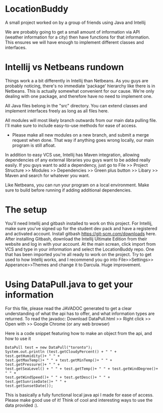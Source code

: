 # LocationBuddy
A small project worked on by a group of friends using Java and Intellij

We are probably going to get a small amount of information via API (weather information for a city) then have functions for that information.
This ensures we will have enough to implement different classes and interfaces.


# Intellij vs Netbeans rundown

Things work a a bit differently in Intellij than Netbeans. As you guys are probably noticing, there's no immediate 'package' hierarchy
like there is in Netbeans. This is actually somewhat convenient for our cause. We're only dealing with one package, and therefore have no need to implement one.

All Java files belong in the "src" directory. You can extend classes and implement interfaces freely as long as all files here.

All modules will most likely branch outwards from our main data pulling file. I'll make sure to include easy-to-use methods for ease of access.
* Please make all new modules on a new branch, and submit a merge request when done. That way if anything goes wrong locally, our main program is still afloat.

In addition to easy VCS use, Intellij has Maven integration, allowing dependencies of any external libraries you guys want to be added really easily.
If you guys want to add a dependency, just go to File >> Project Structure >> Modules >> Dependencies >> Green plus button >> Libary >> Maven and search for whatever you want.

Like Netbeans, you can run your program on a local environment. Make sure to build before running if adding additional dependencies.

# The setup

You'll need Intellij and gitbash installed to work on this project.
For Intellij, make sure you've signed up for the student dev pack and have a registered and activated account.
Install gitbash https://git-scm.com/downloads here.
After installing Gitbash, download the Intellij Ultimate Edition from their website and log in with your account. At the main screan, click import from VCS and type in your information and select the LocationBuddy repo.
One that has been imported you're all ready to work on the project. Try to get used to how Intellij works, and I recommend you go into File>>Settings>> Apperance>>Themes and change it to Darcula. Huge improvement. 

# Using DataPull.java to get your information

For this file, please read the JAVADOC generated to get a clear understanding of what the api has to offer, and what information types are returned.
To read the javadoc: Download DataPull.html >> Right click >> Open with >> Google Chrome (or any web browser)

Here is a code snippet featuring how to make an object from the api, and how to use it  
```
DataPull test = new DataPull("toronto");
System.out.println (test.getCloudyPercent() + " " + test.getHumidity()+ " " + 
test.getMaxTemp()+ " " + test.getMinTemp()+ " " +   test.getPressure()+ " " + 
test.getSeaLevel() + " " + test.getTemp()+ " " + test.getWindDegree()+ " " + 
test.getWindSpeed()+ " " + test.getDesc()+ " " + test.getSunriseDate()+ " " + 
test.getSunsetDate());
```

 This is basically a fully functional local java api I made for ease of access. Please make good use of it! Think of cool and interesting ways to use the data provided :).

